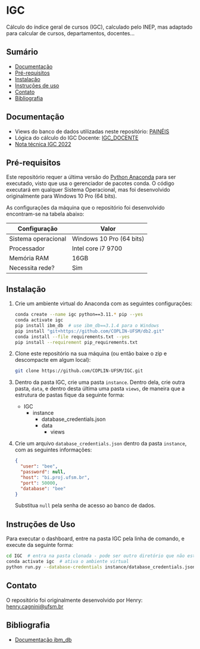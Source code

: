 # IGC

Cálculo do índice geral de cursos (IGC), calculado pelo INEP, mas adaptado para calcular de cursos, departamentos, 
docentes...

## Sumário

* [Documentação](#documentação)
* [Pré-requisitos](#pré-requisitos)
* [Instalação](#instalação)
* [Instruções de uso](#instruções-de-uso)
* [Contato](#contato)
* [Bibliografia](#bibliografia)

## Documentação

* Views do banco de dados utilizadas neste repositório: [PAINÉIS](PAINEIS.md)
* Lógica do cálculo do IGC Docente: [IGC_DOCENTE](IGC_DOCENTE.md)
* [Nota técnica IGC 2022](data/nota_técnica_igc.pdf)

## Pré-requisitos

Este repositório requer a última versão do [Python Anaconda](https://www.anaconda.com/download) para ser executado, 
visto que usa o gerenciador de pacotes conda. O código executará em qualquer Sistema Operacional, mas foi desenvolvido
originalmente para Windows 10 Pro (64 bits).

As configurações da máquina que o repositório foi desenvolvido encontram-se na tabela abaixo:

| Configuração        | Valor                    |
|---------------------|--------------------------|
| Sistema operacional | Windows 10 Pro (64 bits) |
| Processador         | Intel core i7 9700       |
| Memória RAM         | 16GB                     |
| Necessita rede?     | Sim                      |


## Instalação

1. Crie um ambiente virtual do Anaconda com as seguintes configurações:

   ```bash
   conda create --name igc python==3.11.* pip --yes
   conda activate igc
   pip install ibm_db  # use ibm_db==3.1.4 para o Windows
   pip install "git+https://github.com/COPLIN-UFSM/db2.git"
   conda install --file requirements.txt --yes
   pip install --requirement pip_requirements.txt
   ```

2. Clone este repositório na sua máquina (ou então baixe o zip e descompacte em algum local):

   ```bash
   git clone https://github.com/COPLIN-UFSM/IGC.git
   ```
   
3. Dentro da pasta IGC, crie uma pasta `instance`. Dentro dela, crie outra pasta, `data`, e dentro desta última uma pasta `views`,
   de maneira que a estrutura de pastas fique da seguinte forma:

   * IGC
     * instance
       * database_credentials.json
       * data
         * views

4. Crie um arquivo `database_credentials.json` dentro da pasta `instance`, com as seguintes informações:

   ```json
   {
     "user": "bee",
     "password": null,
     "host": "bi.proj.ufsm.br",
     "port": 50000,
     "database": "bee"
   }
   ```
   Substitua `null` pela senha de acesso ao banco de dados.

## Instruções de Uso

Para executar o dashboard, entre na pasta IGC pela linha de comando, e execute da seguinte forma:

```bash
cd IGC  # entra na pasta clonada - pode ser outro diretório que não este
conda activate igc  # ativa o ambiente virtual 
python run.py --database-credentials instance/database_credentials.json --views-path instance/data/views
```

## Contato

O repositório foi originalmente desenvolvido por Henry: [henry.cagnini@ufsm.br]()

## Bibliografia

* [Documentação ibm_db](https://www.ibm.com/docs/en/db2/11.5?topic=framework-application-development-db)
